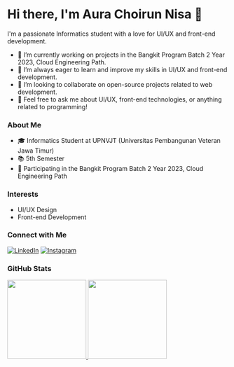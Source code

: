 # Hi there, I'm Aura Choirun Nisa 👋

I'm a passionate Informatics student with a love for UI/UX and front-end development.

- 🔭 I’m currently working on projects in the Bangkit Program Batch 2 Year 2023, Cloud Engineering Path.
- 🌱 I’m always eager to learn and improve my skills in UI/UX and front-end development.
- 👯 I’m looking to collaborate on open-source projects related to web development.
- 💬 Feel free to ask me about UI/UX, front-end technologies, or anything related to programming!

### About Me

- 🎓 Informatics Student at UPNVJT (Universitas Pembangunan Veteran Jawa Timur)
- 📚 5th Semester
- 🌟 Participating in the Bangkit Program Batch 2 Year 2023, Cloud Engineering Path

### Interests

- UI/UX Design
- Front-end Development

### Connect with Me

[![LinkedIn](https://img.shields.io/badge/LinkedIn-AuraChoirunNisa-blue)](https://www.linkedin.com/in/Auraachn26073/)
[![Instagram](https://img.shields.io/badge/Instagram-auraachn._-purple)](https://www.instagram.com/auraachn._/)

### GitHub Stats

<p align="left">
<a href="https://github.com/Auraachn">
  <img height="180em" src="https://github-readme-stats-eight-theta.vercel.app/api?username=auraachn&show_icons=true&theme=algolia&include_all_commits=true&count_private=true"/>
   <img height="180em" src="https://github-readme-stats-eight-theta.vercel.app/api/top-langs/?username=auraachn&layout=compact&langs_count=8&theme=algolia"/>
</a>
</p>


<!--
**Auraachn/Auraachn** is a ✨ _special_ ✨ repository because its `README.md` (this file) appears on your GitHub profile.

Here are some ideas to get you started:

- 🔭 I’m currently working on ...
- 🌱 I’m currently learning ...
- 👯 I’m looking to collaborate on ...
- 🤔 I’m looking for help with ...
- 💬 Ask me about ...
- 📫 How to reach me: ...
- 😄 Pronouns: ...
- ⚡ Fun fact: ...
-->

